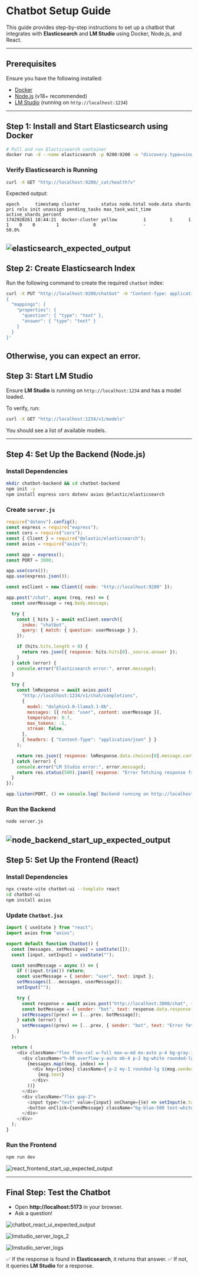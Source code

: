 # Chatbot Setup Guide

This guide provides step-by-step instructions to set up a chatbot that integrates with **Elasticsearch** and **LM Studio** using Docker, Node.js, and React.

---

## **Prerequisites**
Ensure you have the following installed:
- [Docker](https://docs.docker.com/get-docker/)
- [Node.js](https://nodejs.org/) (v18+ recommended)
- [LM Studio](https://lmstudio.ai/) (running on `http://localhost:1234`)

---

## **Step 1: Install and Start Elasticsearch using Docker**

```sh
# Pull and run Elasticsearch container
docker run -d --name elasticsearch -p 9200:9200 -e "discovery.type=single-node" -e "xpack.security.enabled=false" elasticsearch:8.11.3
```

### **Verify Elasticsearch is Running**
```sh
curl -X GET "http://localhost:9200/_cat/health?v"
```
Expected output:
```
epoch      timestamp cluster        status node.total node.data shards pri relo init unassign pending_tasks max_task_wait_time active_shards_percent
1742928261 18:44:21  docker-cluster yellow          1         1      1   1    0    0        1             0                  -                 50.0%
```
![elasticsearch_expected_output](assets/elasticsearch_start_up.png)
---

## **Step 2: Create Elasticsearch Index**
Run the following command to create the required `chatbot` index:

```sh
curl -X PUT "http://localhost:9200/chatbot" -H "Content-Type: application/json" -d '
{
  "mappings": {
    "properties": {
      "question": { "type": "text" },
      "answer": { "type": "text" }
    }
  }
}'
```
Otherwise, you can expect an error.
---

## **Step 3: Start LM Studio**
Ensure **LM Studio** is running on `http://localhost:1234` and has a model loaded.

To verify, run:
```sh
curl -X GET "http://localhost:1234/v1/models"
```
You should see a list of available models.

---

## **Step 4: Set Up the Backend (Node.js)**

### **Install Dependencies**
```sh
mkdir chatbot-backend && cd chatbot-backend
npm init -y
npm install express cors dotenv axios @elastic/elasticsearch
```

### **Create `server.js`**
```javascript
require("dotenv").config();
const express = require("express");
const cors = require("cors");
const { Client } = require("@elastic/elasticsearch");
const axios = require("axios");

const app = express();
const PORT = 3000;

app.use(cors());
app.use(express.json());

const esClient = new Client({ node: "http://localhost:9200" });

app.post("/chat", async (req, res) => {
  const userMessage = req.body.message;

  try {
    const { hits } = await esClient.search({
      index: "chatbot",
      query: { match: { question: userMessage } },
    });

    if (hits.hits.length > 0) {
      return res.json({ response: hits.hits[0]._source.answer });
    }
  } catch (error) {
    console.error("Elasticsearch error:", error.message);
  }

  try {
    const lmResponse = await axios.post(
      "http://localhost:1234/v1/chat/completions",
      {
        model: "dolphin3.0-llama3.1-8b",
        messages: [{ role: "user", content: userMessage }],
        temperature: 0.7,
        max_tokens: -1,
        stream: false,
      },
      { headers: { "Content-Type": "application/json" } }
    );

    return res.json({ response: lmResponse.data.choices[0].message.content });
  } catch (error) {
    console.error("LM Studio error:", error.message);
    return res.status(500).json({ response: "Error fetching response from LM Studio" });
  }
});

app.listen(PORT, () => console.log(`Backend running on http://localhost:${PORT}`));
```

### **Run the Backend**
```sh
node server.js
```
![node_backend_start_up_expected_output](assets/backend_server_start_up.png)
---

## **Step 5: Set Up the Frontend (React)**

### **Install Dependencies**
```sh
npx create-vite chatbot-ui --template react
cd chatbot-ui
npm install axios
```

### **Update `Chatbot.jsx`**
```javascript
import { useState } from "react";
import axios from "axios";

export default function Chatbot() {
  const [messages, setMessages] = useState([]);
  const [input, setInput] = useState("");

  const sendMessage = async () => {
    if (!input.trim()) return;
    const userMessage = { sender: "user", text: input };
    setMessages([...messages, userMessage]);
    setInput("");

    try {
      const response = await axios.post("http://localhost:3000/chat", { message: input });
      const botMessage = { sender: "bot", text: response.data.response };
      setMessages((prev) => [...prev, botMessage]);
    } catch (error) {
      setMessages((prev) => [...prev, { sender: "bot", text: "Error fetching response" }]);
    }
  };

  return (
    <div className="flex flex-col w-full max-w-md mx-auto p-4 bg-gray-100 rounded-xl shadow-lg">
      <div className="h-80 overflow-y-auto mb-4 p-2 bg-white rounded-lg">
        {messages.map((msg, index) => (
          <div key={index} className={`p-2 my-1 rounded-lg ${msg.sender === "user" ? "bg-blue-500 text-white self-end" : "bg-gray-300 text-black self-start"}`}>
            {msg.text}
          </div>
        ))}
      </div>
      <div className="flex gap-2">
        <input type="text" value={input} onChange={(e) => setInput(e.target.value)} placeholder="Ask me anything..." className="flex-1 p-2 border rounded-lg" />
        <button onClick={sendMessage} className="bg-blue-500 text-white p-2 rounded-lg">Send</button>
      </div>
    </div>
  );
}
```

### **Run the Frontend**
```sh
npm run dev
```

![react_frontend_start_up_expected_output](assets/react_frontend_start_up.png)

---

## **Final Step: Test the Chatbot**
- Open **http://localhost:5173** in your browser.
- Ask a question!

![chatbot_react_ui_expected_output](assets/chatbot_react_ui_expected_output.png)

![lmstudio_server_logs_2](assets/lmstudio_server_logs_2.png)

![lmstudio_server_logs](assets/lmstudio_server_logs.png)

✅ If the response is found in **Elasticsearch**, it returns that answer.
✅ If not, it queries **LM Studio** for a response.

<!-- 🚀 **Your chatbot is now fully functional and you should see a response from the chatbot successfully!** -->

